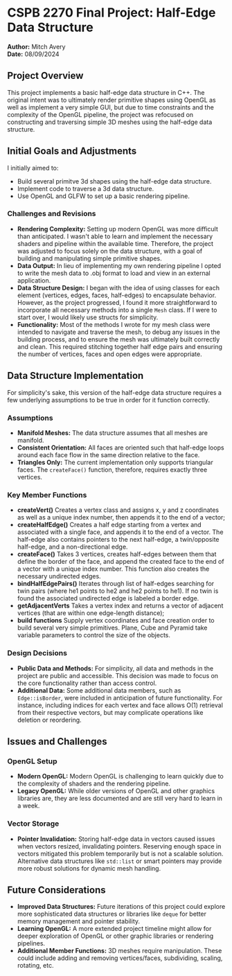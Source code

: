 # CSPB 2270 Final Project: Half-Edge Data Structure

**Author:** Mitch Avery  
**Date:** 08/09/2024

## Project Overview

This project implements a basic half-edge data structure in C++. The original intent was to ultimately render primitive shapes using OpenGL as well as implement a very simple GUI, but due to time constraints and the complexity of the OpenGL pipeline, the project was refocused on constructing and traversing simple 3D meshes using the half-edge data structure.

## Initial Goals and Adjustments

I initially aimed to:
- Build several primitve 3d shapes using the half-edge data structure.
- Implement code to traverse a 3d data structure.
- Use OpenGL and GLFW to set up a basic rendering pipeline.

### Challenges and Revisions
- **Rendering Complexity:** Setting up modern OpenGL was more difficult than anticipated. I wasn't able to learn and implement the necessary shaders and pipeline within the available time. Therefore, the project was adjusted to focus solely on the data structure, with a goal of building and manipulating simple primitive shapes.
- **Data Output:** In lieu of implementing my own rendering pipeline I opted to write the mesh data to .obj format to load and view in an external application. 
- **Data Structure Design:** I began with the idea of using classes for each element (vertices, edges, faces, half-edges) to encapsulate behavior. However, as the project progressed, I found it more straightforward to incorporate all necessary methods into a single `Mesh` class. If I were to start over, I would likely use structs for simplicity.
- **Functionality:** Most of the methods I wrote for my mesh class were intended to navigate and traverse the mesh, to debug any issues in the building process, and to ensure the mesh was ultimately built correctly and clean.  This required stitching together half edge pairs and ensuring the number of vertices, faces and open edges were appropriate.
## Data Structure Implementation
For simplicity's sake, this version of the half-edge data structure requires a few underlying assumptions to be true in order for it function correctly.  
### Assumptions
- **Manifold Meshes:** The data structure assumes that all meshes are manifold.
- **Consistent Orientation:** All faces are oriented such that half-edge loops around each face flow in the same direction relative to the face.
- **Triangles Only:** The current implementation only supports triangular faces. The `createFace()` function, therefore, requires exactly three vertices.
### Key Member Functions
- **createVert()** Creates a vertex class and assigns x, y and z coordinates as well as a unique index number, then appends it to the end of a vector;
- **createHalfEdge()** Creates a half edge starting from a vertex and associated with a single face, and appends it to the end of a vector.  The half-edge also contains pointers to the next half-edge, a twin/opposite half-edge, and a non-directional edge.
- **createFace()** Takes 3 vertices, creates half-edges between them that define the border of the face, and append the created face to the end of a vector with a unique index number.  This function also creates the necessary undirected edges. 
- **bindHalfEdgePairs()** Iterates through list of half-edges searching for twin pairs (where he1 points to he2 and he2 points to he1).  If no twin is found the associated undirected edge is labeled a border edge.
- **getAdjacentVerts** Takes a vertex index and returns a vector of adjacent vertices (that are within one edge-length distance);
- **build functions** Supply vertex coordinates and face creation order to build several very simple primitives.  Plane, Cube and Pyramid take variable parameters to control the size of the objects.



### Design Decisions
- **Public Data and Methods:** For simplicity, all data and methods in the project are public and accessible. This decision was made to focus on the core functionality rather than access control.
- **Additional Data:** Some additional data members, such as `Edge::isBorder`, were included in anticipation of future functionality. For instance, including indices for each vertex and face allows O(1) retrieval from their respective vectors, but may complicate operations like deletion or reordering.

## Issues and Challenges

### OpenGL Setup
- **Modern OpenGL:** Modern OpenGL is challenging to learn quickly due to the complexity of shaders and the rendering pipeline.
- **Legacy OpenGL:** While older versions of OpenGL and other graphics libraries are, they are less documented and are still very hard to learn in a week.

### Vector Storage
- **Pointer Invalidation:** Storing half-edge data in vectors caused issues when vectors resized, invalidating pointers. Reserving enough space in vectors mitigated this problem temporarily but is not a scalable solution. Alternative data structures like `std::list` or smart pointers may provide more robust solutions for dynamic mesh handling.

## Future Considerations
- **Improved Data Structures:** Future iterations of this project could explore more sophisticated data structures or libraries like `deque` for better memory management and pointer stability.
- **Learning OpenGL:** A more extended project timeline might allow for deeper exploration of OpenGL or other graphic libraries or rendering pipelines.
- **Additional Member Functions:** 3D meshes require manipulation.  These could include adding and removing vertices/faces, subdividing, scaling, rotating, etc.
